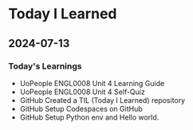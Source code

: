 # Today I Learned
## 2024-07-13

### Today's Learnings
- UoPeople ENGL0008 Unit 4 Learning Guide
- UoPeople ENGL0008 Unit 4 Self-Quiz
- GitHub Created a TIL (Today I Learned) repository
- GitHub Setup Codespaces on GitHub
- GitHub Setup Python env and Hello world.
